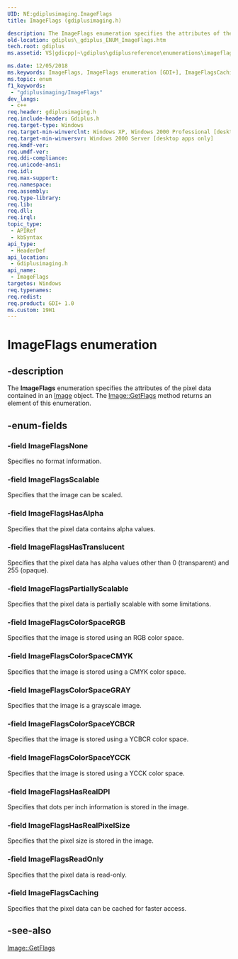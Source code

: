 ```yaml
---
UID: NE:gdiplusimaging.ImageFlags
title: ImageFlags (gdiplusimaging.h)

description: The ImageFlags enumeration specifies the attributes of the pixel data contained in an Image object. The Image::GetFlags method returns an element of this enumeration.
old-location: gdiplus\_gdiplus_ENUM_ImageFlags.htm
tech.root: gdiplus
ms.assetid: VS|gdicpp|~\gdiplus\gdiplusreference\enumerations\imageflags.htm

ms.date: 12/05/2018
ms.keywords: ImageFlags, ImageFlags enumeration [GDI+], ImageFlagsCaching, ImageFlagsColorSpaceCMYK, ImageFlagsColorSpaceGRAY, ImageFlagsColorSpaceRGB, ImageFlagsColorSpaceYCBCR, ImageFlagsColorSpaceYCCK, ImageFlagsHasAlpha, ImageFlagsHasRealDPI, ImageFlagsHasRealPixelSize, ImageFlagsHasTranslucent, ImageFlagsNone, ImageFlagsPartiallyScalable, ImageFlagsReadOnly, ImageFlagsScalable, _gdiplus_ENUM_ImageFlags, gdiplus._gdiplus_ENUM_ImageFlags, gdiplusimaging/ImageFlags, gdiplusimaging/ImageFlagsCaching, gdiplusimaging/ImageFlagsColorSpaceCMYK, gdiplusimaging/ImageFlagsColorSpaceGRAY, gdiplusimaging/ImageFlagsColorSpaceRGB, gdiplusimaging/ImageFlagsColorSpaceYCBCR, gdiplusimaging/ImageFlagsColorSpaceYCCK, gdiplusimaging/ImageFlagsHasAlpha, gdiplusimaging/ImageFlagsHasRealDPI, gdiplusimaging/ImageFlagsHasRealPixelSize, gdiplusimaging/ImageFlagsHasTranslucent, gdiplusimaging/ImageFlagsNone, gdiplusimaging/ImageFlagsPartiallyScalable, gdiplusimaging/ImageFlagsReadOnly, gdiplusimaging/ImageFlagsScalable
ms.topic: enum
f1_keywords: 
 - "gdiplusimaging/ImageFlags"
dev_langs:
 - c++
req.header: gdiplusimaging.h
req.include-header: Gdiplus.h
req.target-type: Windows
req.target-min-winverclnt: Windows XP, Windows 2000 Professional [desktop apps only]
req.target-min-winversvr: Windows 2000 Server [desktop apps only]
req.kmdf-ver: 
req.umdf-ver: 
req.ddi-compliance: 
req.unicode-ansi: 
req.idl: 
req.max-support: 
req.namespace: 
req.assembly: 
req.type-library: 
req.lib: 
req.dll: 
req.irql: 
topic_type:
 - APIRef
 - kbSyntax
api_type:
 - HeaderDef
api_location:
 - Gdiplusimaging.h
api_name:
 - ImageFlags
targetos: Windows
req.typenames: 
req.redist: 
req.product: GDI+ 1.0
ms.custom: 19H1
---
```


# ImageFlags enumeration


## -description


The <b>ImageFlags</b> enumeration specifies the attributes of the pixel data contained in an 
			<a href="https://docs.microsoft.com/windows/desktop/api/gdiplusheaders/nl-gdiplusheaders-image">Image</a> object. The 
			<a href="https://docs.microsoft.com/windows/desktop/api/gdiplusheaders/nf-gdiplusheaders-image-getflags">Image::GetFlags</a> method returns an element of this enumeration.


## -enum-fields




### -field ImageFlagsNone

Specifies no format information. 


### -field ImageFlagsScalable

Specifies that the image can be scaled. 


### -field ImageFlagsHasAlpha

Specifies that the pixel data contains alpha values. 


### -field ImageFlagsHasTranslucent

Specifies that the pixel data has alpha values other than 0 (transparent) and 255 (opaque). 


### -field ImageFlagsPartiallyScalable

Specifies that the pixel data is partially scalable with some limitations. 


### -field ImageFlagsColorSpaceRGB

Specifies that the image is stored using an RGB color space. 


### -field ImageFlagsColorSpaceCMYK

Specifies that the image is stored using a CMYK color space. 


### -field ImageFlagsColorSpaceGRAY

Specifies that the image is a grayscale image. 


### -field ImageFlagsColorSpaceYCBCR

Specifies that the image is stored using a YCBCR color space. 


### -field ImageFlagsColorSpaceYCCK

Specifies that the image is stored using a YCCK color space. 


### -field ImageFlagsHasRealDPI

Specifies that dots per inch information is stored in the image. 


### -field ImageFlagsHasRealPixelSize

Specifies that the pixel size is stored in the image. 


### -field ImageFlagsReadOnly

Specifies that the pixel data is read-only. 


### -field ImageFlagsCaching

Specifies that the pixel data can be cached for faster access. 


## -see-also




<a href="https://docs.microsoft.com/windows/desktop/api/gdiplusheaders/nf-gdiplusheaders-image-getflags">Image::GetFlags</a>
 

 

